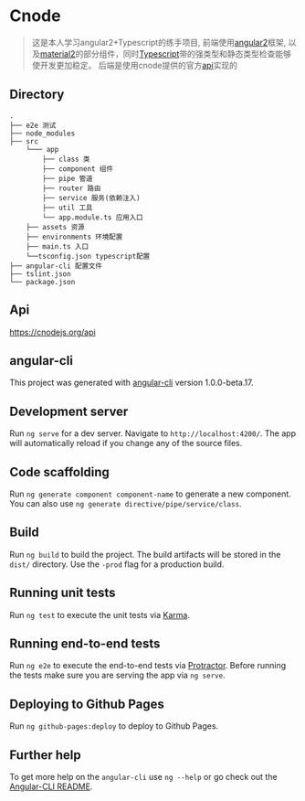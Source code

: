 # Cnode

> 这是本人学习angular2+Typescript的练手项目, 前端使用[angular2](https://angular.cn/)框架, 以及[material2](https://github.com/angular/material2)的部分组件，同时[Typescript](http://www.typescriptlang.org/)带的强类型和静态类型检查能够使开发更加稳定。
后端是使用cnode提供的官方[api](https://cnodejs.org/api)实现的

## Directory 

```
.
├── e2e 测试
├── node_modules
├── src
    └─── app
        ├── class 类
        ├── component 组件
        ├── pipe 管道
        ├── router 路由
        ├── service 服务(依赖注入)
        ├── util 工具
        └── app.module.ts 应用入口
    ├── assets 资源
    ├── environments 环境配置
    ├── main.ts 入口
    └──tsconfig.json typescript配置
├── angular-cli 配置文件
├── tslint.json
└── package.json

```

## Api

https://cnodejs.org/api


## angular-cli

This project was generated with [angular-cli](https://github.com/angular/angular-cli) version 1.0.0-beta.17.

## Development server
Run `ng serve` for a dev server. Navigate to `http://localhost:4200/`. The app will automatically reload if you change any of the source files.

## Code scaffolding

Run `ng generate component component-name` to generate a new component. You can also use `ng generate directive/pipe/service/class`.

## Build

Run `ng build` to build the project. The build artifacts will be stored in the `dist/` directory. Use the `-prod` flag for a production build.

## Running unit tests

Run `ng test` to execute the unit tests via [Karma](https://karma-runner.github.io).

## Running end-to-end tests

Run `ng e2e` to execute the end-to-end tests via [Protractor](http://www.protractortest.org/). 
Before running the tests make sure you are serving the app via `ng serve`.

## Deploying to Github Pages

Run `ng github-pages:deploy` to deploy to Github Pages.

## Further help

To get more help on the `angular-cli` use `ng --help` or go check out the [Angular-CLI README](https://github.com/angular/angular-cli/blob/master/README.md).

